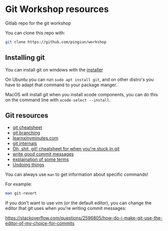 # Git Workshop resources

Gitlab repo for the git workshop

You can clone this repo with:

```bash
git clone https://github.com/pingiun/workshop
```

## Installing git

You can install git on windows with the [installer](https://git-scm.com/download/win)

On Ubuntu you can run `sudo apt install git`, and on other distro's you have to adapt that command to your package manger.

MacOS will install git when you install xcode components, you can do this on the command line with `xcode-select --install`.


## Git resources

- [git cheatsheet](https://about.gitlab.com/images/press/git-cheat-sheet.pdf)
- [git branching](https://learngitbranching.js.org)
- [learnxinyminutes.com](https://learnxinyminutes.com/docs/git/)
- [git internals](https://www.git-scm.com/book/en/v2/Git-Internals-Git-Objects)
- [Oh, shit, git! cheatsheet for when you're stuck in git](http://ohshitgit.com)
- [write good commit messages](https://chris.beams.io/posts/git-commit/)
- [explaination of some terms](https://help.github.com/en/articles/github-glossary)
- [Undoing things](https://git-scm.com/book/en/v2/Git-Basics-Undoing-Things)

You can always use `man` to get information about specific commands!

For example:

```bash
man git-revert
```

If you don't want to use vim (or the default editor), you can change the editor
that git uses when you're writing commit messages:

https://stackoverflow.com/questions/2596805/how-do-i-make-git-use-the-editor-of-my-choice-for-commits
